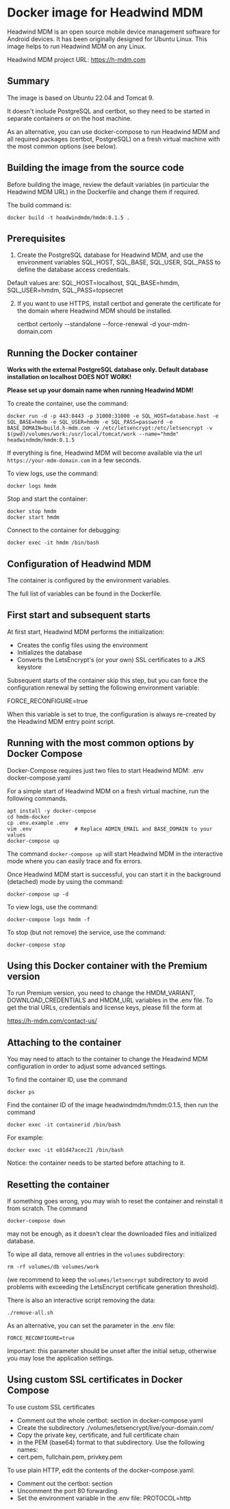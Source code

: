 # Docker image for Headwind MDM

Headwind MDM is an open source mobile device management software for Android 
devices. It has been originally designed for Ubuntu Linux. This image helps
to run Headwind MDM on any Linux.

Headwind MDM project URL: https://h-mdm.com

## Summary

The image is based on Ubuntu 22.04 and Tomcat 9.

It doesn't include PostgreSQL and certbot, so they need to be started in
separate containers or on the host machine.

As an alternative, you can use docker-compose to run Headwind MDM and all 
required packages (certbot, PostgreSQL) on a fresh virtual machine with the 
most common options (see below).

## Building the image from the source code

Before building the image, review the default variables (in particular the 
Headwind MDM URL) in the Dockerfile and change them if required.

The build command is:

    docker build -t headwindmdm/hmdm:0.1.5 .

## Prerequisites

1. Create the PostgreSQL database for Headwind MDM, and use the environment
variables SQL_HOST, SQL_BASE, SQL_USER, SQL_PASS to define the database access
credentials.

Default values are: SQL_HOST=localhost, SQL_BASE=hmdm, SQL_USER=hmdm,
SQL_PASS=topsecret

2. If you want to use HTTPS, install certbot and generate the certificate for
the domain where Headwind MDM should be installed.

    certbot certonly --standalone --force-renewal -d your-mdm-domain.com 

## Running the Docker container

**Works with the external PostgreSQL database only. Default database installation on localhost DOES NOT WORK!**

**Please set up your domain name when running Headwind MDM!**

To create the container, use the command:

    docker run -d -p 443:8443 -p 31000:31000 -e SQL_HOST=database.host -e SQL_BASE=hmdm -e SQL_USER=hmdm -e SQL_PASS=password -e BASE_DOMAIN=build.h-mdm.com -v /etc/letsencrypt:/etc/letsencrypt -v $(pwd)/volumes/work:/usr/local/tomcat/work --name="hmdm" headwindmdm/hmdm:0.1.5

If everything is fine, Headwind MDM will become available via the url 
`https://your-mdm-domain.com` in a few seconds. 

To view logs, use the command:

    docker logs hmdm

Stop and start the container:

    docker stop hmdm
    docker start hmdm

Connect to the container for debugging:

    docker exec -it hmdm /bin/bash

## Configuration of Headwind MDM

The container is configured by the environment variables.

The full list of variables can be found in the Dockerfile.

## First start and subsequent starts

At first start, Headwind MDM performs the initialization:

  - Creates the config files using the environment
  - Initializes the database
  - Converts the LetsEncrypt's (or your own) SSL certificates to a JKS keystore

Subsequent starts of the container skip this step, but you can force the
configuration renewal by setting the following environment variable:

FORCE_RECONFIGURE=true

When this variable is set to true, the configuration is always re-created by the
Headwind MDM entry point script. 

## Running with the most common options by Docker Compose

Docker-Compose requires just two files to start Headwind MDM: 
    .env
    docker-compose.yaml

For a simple start of Headwind MDM on a fresh virtual machine, run the 
following commands.

    apt install -y docker-compose
    cd hmdm-docker
    cp .env.example .env
    vim .env              # Replace ADMIN_EMAIL and BASE_DOMAIN to your values
    docker-compose up

The command `docker-compose up` will start Headwind MDM in the interactive 
mode where you can easily trace and fix errors.

Once Headwind MDM start is successful, you can start it in the background
(detached) mode by using the command:

    docker-compose up -d

To view logs, use the command:

    docker-compose logs hmdm -f

To stop (but not remove) the service, use the command:

    docker-compose stop

## Using this Docker container with the Premium version

To run Premium version, you need to change the HMDM_VARIANT, DOWNLOAD_CREDENTIALS
and HMDM_URL variables in the .env file. To get the trial URLs, credentials and
license keys, please fill the form at

https://h-mdm.com/contact-us/

## Attaching to the container

You may need to attach to the container to change the Headwind MDM configuration
in order to adjust some advanced settings.

To find the container ID, use the command

    docker ps

Find the container ID of the image headwindmdm/hmdm:0.1.5, then run the command

    docker exec -it containerid /bin/bash

For example:

    docker exec -it e81d47acec21 /bin/bash

Notice: the container needs to be started before attaching to it.

## Resetting the container

If something goes wrong, you may wish to reset the container and reinstall it 
from scratch. The command 

    docker-compose down
    
may not be enough, as it doesn't clear the downloaded files and initialized 
database.

To wipe all data, remove all entries in the `volumes` subdirectory:

    rm -rf volumes/db volumes/work
    
(we recommend to keep the `volumes/letsencrypt` subdirectory to avoid problems
with exceeding the LetsEncrypt certificate generation threshold).

There is also an interactive script removing the data:

    ./remove-all.sh

As an alternative, you can set the parameter in the .env file:

    FORCE_RECONFIGURE=true
    
Important: this parameter should be unset after the initial setup, otherwise
you may lose the application settings.

## Using custom SSL certificates in Docker Compose

To use custom SSL certificates

- Comment out the whole certbot: section in docker-compose.yaml
- Create the subdirectory ./volumes/letsencrypt/live/your-domain.com/
- Copy the private key, certificate, and full certificate chain
- in the PEM (base64) format to that subdirectory. Use the following names:
- cert.pem, fullchain.pem, privkey.pem

To use plain HTTP, edit the contents of the docker-compose.yaml:

- Comment out the certbot: section
- Uncomment the port 80 forwarding
- Set the environment variable in the .env file: PROTOCOL=http

